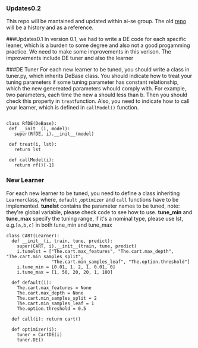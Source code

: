 ### Updates0.2
This repo will be mantained and updated within ai-se group. The old [repo](https://github.com/WeiFoo/TuningLearners) will be a history and as a reference.

###Updates0.1
 In version 0.1, we had to write a DE code for each specific leaner, which is a burden to some degree and also not a good progamming practice. We need to make some improvements in this verison. The improvements include DE tuner and also the learner
 
###DE Tuner
For each new learner to be tuned, you should write a class in tuner.py, which inherits DeBase class.
You should indicate how to treat your tuning parameters if some tuning parameter has constant relationship, which the new genereated parameters whould comply with. For example, two parameters, each time the new a should less than b. Then you should check this property in ```treat```function. Also, you need to indicate how to call your learner, which is defined in ```callModel()``` function.
 ```
 
class RfDE(DeBase):
  def __init__(i, model):
    super(RfDE, i).__init__(model)

  def treat(i, lst):
    return lst

  def callModel(i):
    return rf()[-1]
 ```
### New Learner
For each new learner to be tuned, you need to define a class inheriting ```Learner```class, where, ```default``` ,```optimizer``` and ```call``` functions have to be implemented.
**tunelst** contains the parameter names to be tuned, note: they're global variable, please check code to see how to use.
**tune_min** and **tune_max** specify the tuning range, if it's a nominal type, please use lst, e.g.```[a,b,c]``` in both tune_min and tune_max
```
class CART(Learner):
  def __init__(i, train, tune, predict):
    super(CART, i).__init__(train, tune, predict)
    i.tunelst = ["The.cart.max_features", "The.cart.max_depth", "The.cart.min_samples_split",
                 "The.cart.min_samples_leaf", "The.option.threshold"]
    i.tune_min = [0.01, 1, 2, 1, 0.01, 0]
    i.tune_max = [1, 50, 20, 20, 1, 100]

  def default(i):
    The.cart.max_features = None
    The.cart.max_depth = None
    The.cart.min_samples_split = 2
    The.cart.min_samples_leaf = 1
    The.option.threshold = 0.5

  def call(i): return cart()

  def optimizer(i):
    tuner = CartDE(i)
    tuner.DE()
```
 
